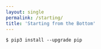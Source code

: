 ```yaml
---
layout: single
permalink: /starting/
title: 'Starting from the Bottom'
---
```


```console
$ pip3 install --upgrade pip
```